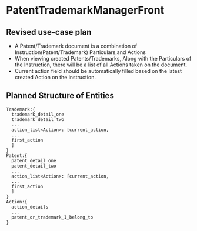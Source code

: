 # PatentTrademarkManagerFront
## Revised use-case plan
- A Patent/Trademark document is a combination of Instruction(Patent/Trademark) Particulars,and Actions
- When viewing created Patents/Trademarks, Along with the Particulars of the Instruction, there will be a list of all Actions taken on the document.
- Current action field should be automatically filled based on the latest created Action on the instruction.

## Planned Structure of Entities
```
Trademark:{
  trademark_detail_one
  trademark_detail_two
  ...
  action_list<Action>: [current_action,
  ...
  first_action
  ]  
}
Patent:{
  patent_detail_one
  patent_detail_two
  ...
  action_list<Action>: [current_action,
  ...
  first_action
  ]  
}
Action:{
  action_details
  ...
  patent_or_trademark_I_belong_to
}
```
